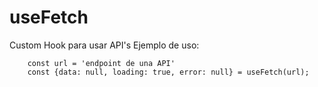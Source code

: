 # useFetch

Custom Hook para usar API's
Ejemplo de uso:
```
    const url = 'endpoint de una API'
    const {data: null, loading: true, error: null} = useFetch(url);
```
